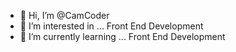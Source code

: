 - 👋 Hi, I’m @CamCoder
- 👀 I’m interested in ... Front End Development
- 🌱 I’m currently learning ... Front End Development
<!--- - 💞️ I’m looking to collaborate on ...
- 📫 How to reach me ...


CamCoder/CamCoder is a ✨ special ✨ repository because its `README.md` (this file) appears on your GitHub profile.
You can click the Preview link to take a look at your changes.
--->
